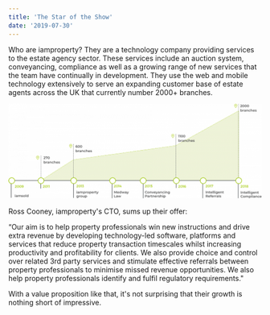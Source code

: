```yaml
---
title: 'The Star of the Show'
date: '2019-07-30'
---
```


Who are iamproperty? They are a technology company providing services to the estate agency sector. These services include an auction system, conveyancing, compliance as well as a growing range of new services that the team have continually in development. They use the web and mobile technology extensively to serve an expanding customer base of estate agents across the UK that currently number 2000+ branches.

![ISG Branches image](../../images/casestudy/ISGBranches@3x.png "ISG Branches")

Ross Cooney,  iamproperty's CTO, sums up their offer:

“Our aim is to help property professionals win new instructions and drive extra revenue by developing technology-led software, platforms and services that reduce property transaction timescales whilst increasing productivity and profitability for clients. We also provide choice and control over related 3rd party services and stimulate effective referrals between property professionals to minimise missed revenue opportunities. We also help property professionals identify and fulfil regulatory requirements."

With a value proposition like that, it's not surprising that their growth is nothing short of impressive.
